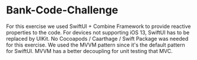 # Bank-Code-Challenge

For this exercise we used SwiftUI + Combine Framework to provide reactive properties to the code.
For devices not supporting iOS 13, SwiftUI has to be replaced by UIKit.
No Cocoapods / Caarthage / Swift Package was needed for this exercise.
We used the MVVM pattern since it's the default pattern for SwiftUI. MVVM has a better decoupling for unit testing that MVC. 




